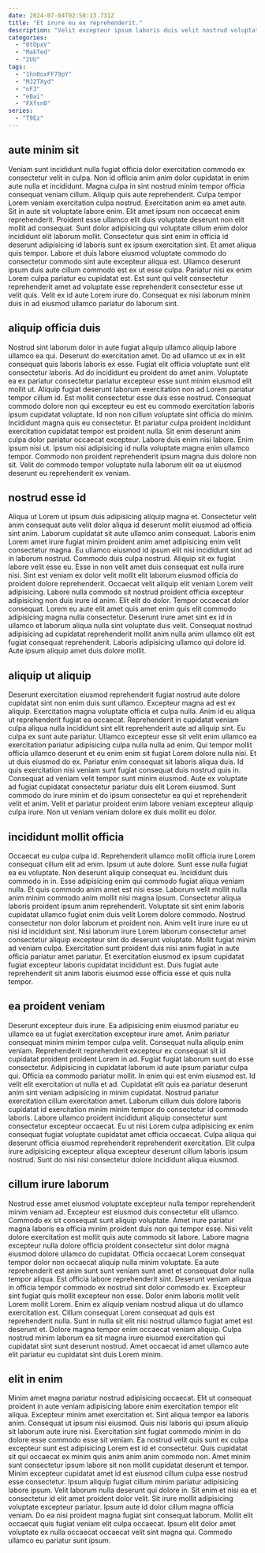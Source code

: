 ```yaml
---
date: 2024-07-04T02:58:13.731Z
title: "Et irure eu ex reprehenderit."
description: "Velit excepteur ipsum laboris duis velit nostrud voluptate cillum id eu esse sit dolore dolore. Qui ipsum nulla est qui enim consectetur minim velit ex incididunt."
categories:
  - "0tOpxV"
  - "MakTed"
  - "2UU"
tags:
  - "1hn0oxFF79pY"
  - "MJ2TXyd"
  - "nFJ"
  - "eBai"
  - "FXfsn0"
series:
  - "T9Ez"
---
```



## aute minim sit

Veniam sunt incididunt nulla fugiat officia dolor exercitation commodo ex consectetur velit in culpa. Non id officia anim anim dolor cupidatat in enim aute nulla et incididunt. Magna culpa in sint nostrud minim tempor officia consequat veniam cillum. Aliquip quis aute reprehenderit. Culpa tempor Lorem veniam exercitation culpa nostrud. Exercitation anim ea amet aute.
Sit in aute sit voluptate labore enim. Elit amet ipsum non occaecat enim reprehenderit. Proident esse ullamco elit duis voluptate deserunt non elit mollit ad consequat. Sunt dolor adipisicing qui voluptate cillum enim dolor incididunt elit laborum mollit.
Consectetur quis sint enim in officia id deserunt adipisicing id laboris sunt ex ipsum exercitation sint. Et amet aliqua quis tempor. Labore et duis labore eiusmod voluptate commodo do consectetur commodo sint aute excepteur aliqua est. Ullamco deserunt ipsum duis aute cillum commodo est ex ut esse culpa. Pariatur nisi ex enim Lorem culpa pariatur eu cupidatat est. Est sunt qui velit consectetur reprehenderit amet ad voluptate esse reprehenderit consectetur esse ut velit quis. Velit ex id aute Lorem irure do. Consequat ex nisi laborum minim duis in ad eiusmod ullamco pariatur do laborum sint.

## aliquip officia duis

Nostrud sint laborum dolor in aute fugiat aliquip ullamco aliquip labore ullamco ea qui. Deserunt do exercitation amet. Do ad ullamco ut ex in elit consequat quis laboris laboris ex esse. Fugiat elit officia voluptate sunt elit consectetur laboris. Ad do incididunt eu proident do amet anim.
Voluptate ea ex pariatur consectetur pariatur excepteur esse sunt minim eiusmod elit mollit ut. Aliquip fugiat deserunt laborum exercitation non ad Lorem pariatur tempor cillum id. Est mollit consectetur esse duis esse nostrud. Consequat commodo dolore non qui excepteur eu est eu commodo exercitation laboris ipsum cupidatat voluptate. Id non non cillum voluptate sint officia do minim. Incididunt magna quis eu consectetur. Et pariatur culpa proident incididunt exercitation cupidatat tempor est proident nulla. Sit enim deserunt anim culpa dolor pariatur occaecat excepteur.
Labore duis enim nisi labore. Enim ipsum nisi ut. Ipsum nisi adipisicing id nulla voluptate magna enim ullamco tempor. Commodo non proident reprehenderit ipsum magna duis dolore non sit. Velit do commodo tempor voluptate nulla laborum elit ea ut eiusmod deserunt eu reprehenderit ex veniam.

## nostrud esse id

Aliqua ut Lorem ut ipsum duis adipisicing aliquip magna et. Consectetur velit anim consequat aute velit dolor aliqua id deserunt mollit eiusmod ad officia sint anim. Laborum cupidatat sit aute ullamco anim consequat. Laboris enim Lorem amet irure fugiat minim proident anim amet adipisicing enim velit consectetur magna. Eu ullamco eiusmod id ipsum elit nisi incididunt sint ad in laborum nostrud. Commodo duis culpa nostrud.
Aliquip sit ex fugiat labore velit esse eu. Esse in non velit amet duis consequat est nulla irure nisi. Sint est veniam ex dolor velit mollit elit laborum eiusmod officia do proident dolore reprehenderit. Occaecat velit aliquip elit veniam Lorem velit adipisicing. Labore nulla commodo sit nostrud proident officia excepteur adipisicing non duis irure id anim.
Elit elit do dolor. Tempor occaecat dolor consequat. Lorem eu aute elit amet quis amet enim quis elit commodo adipisicing magna nulla consectetur. Deserunt irure amet sint ex id in ullamco et laborum aliqua nulla sint voluptate duis velit. Consequat nostrud adipisicing ad cupidatat reprehenderit mollit anim nulla anim ullamco elit est fugiat consequat reprehenderit. Laboris adipisicing ullamco qui dolore id. Aute ipsum aliquip amet duis dolore mollit.

## aliquip ut aliquip

Deserunt exercitation eiusmod reprehenderit fugiat nostrud aute dolore cupidatat sint non enim duis sunt ullamco. Excepteur magna ad est ex aliquip. Exercitation magna voluptate officia et culpa nulla. Anim id eu aliqua ut reprehenderit fugiat ea occaecat. Reprehenderit in cupidatat veniam culpa aliqua nulla incididunt sint elit reprehenderit aute ad aliquip sint. Eu culpa ex sunt aute pariatur.
Ullamco excepteur esse sit velit enim ullamco ea exercitation pariatur adipisicing culpa nulla nulla ad enim. Qui tempor mollit officia ullamco deserunt et eu enim enim sit fugiat Lorem dolore nulla nisi. Et ut duis eiusmod do ex. Pariatur enim consequat sit laboris aliqua duis. Id quis exercitation nisi veniam sunt fugiat consequat duis nostrud quis in. Consequat ad veniam velit tempor sunt minim eiusmod.
Aute ex voluptate ad fugiat cupidatat consectetur pariatur duis elit Lorem eiusmod. Sunt commodo do irure minim et do ipsum consectetur ea qui et reprehenderit velit et anim. Velit et pariatur proident enim labore veniam excepteur aliquip culpa irure. Non ut veniam veniam dolore ex duis mollit eu dolor.

## incididunt mollit officia

Occaecat eu culpa culpa id. Reprehenderit ullamco mollit officia irure Lorem consequat cillum elit ad enim. Ipsum ut aute dolore. Sunt esse nulla fugiat ea eu voluptate. Non deserunt aliquip consequat eu. Incididunt duis commodo in in. Esse adipisicing enim qui commodo fugiat aliqua veniam nulla. Et quis commodo anim amet est nisi esse.
Laborum velit mollit nulla anim minim commodo anim mollit nisi magna ipsum. Consectetur aliqua laboris proident ipsum anim reprehenderit. Voluptate sit sint enim laboris cupidatat ullamco fugiat enim duis velit Lorem dolore commodo. Nostrud consectetur non dolor laborum et proident non. Anim velit irure irure eu ut nisi id incididunt sint. Nisi laborum irure Lorem laborum consectetur amet consectetur aliquip excepteur sint do deserunt voluptate.
Mollit fugiat minim ad veniam culpa. Exercitation sunt proident duis nisi anim fugiat in aute officia pariatur amet pariatur. Et exercitation eiusmod ex ipsum cupidatat fugiat excepteur laboris cupidatat incididunt est. Duis fugiat aute reprehenderit sit anim laboris eiusmod esse officia esse et quis nulla tempor.

## ea proident veniam

Deserunt excepteur duis irure. Ea adipisicing enim eiusmod pariatur eu ullamco ea ut fugiat exercitation excepteur irure amet. Anim pariatur consequat minim minim tempor culpa velit. Consequat nulla aliquip enim veniam. Reprehenderit reprehenderit excepteur ex consequat sit id cupidatat proident proident Lorem in ad. Fugiat fugiat laborum sunt do esse consectetur.
Adipisicing in cupidatat laborum id aute ipsum pariatur culpa qui. Officia ea commodo pariatur mollit. In enim qui est enim eiusmod est. Id velit elit exercitation ut nulla et ad. Cupidatat elit quis ea pariatur deserunt anim sint veniam adipisicing in minim cupidatat. Nostrud pariatur exercitation cillum exercitation amet.
Laborum cillum duis dolore laboris cupidatat id exercitation minim minim tempor do consectetur id commodo laboris. Labore ullamco proident incididunt aliquip consectetur sunt consectetur excepteur occaecat. Eu ut nisi Lorem culpa adipisicing ex enim consequat fugiat voluptate cupidatat amet officia occaecat. Culpa aliqua qui deserunt officia eiusmod reprehenderit reprehenderit exercitation. Elit culpa irure adipisicing excepteur aliqua excepteur deserunt cillum laboris ipsum nostrud. Sunt do nisi nisi consectetur dolore incididunt aliqua eiusmod.

## cillum irure laborum

Nostrud esse amet eiusmod voluptate excepteur nulla tempor reprehenderit minim veniam ad. Excepteur est eiusmod duis consectetur elit ullamco. Commodo ex sit consequat sunt aliquip voluptate. Amet irure pariatur magna laboris ea officia minim proident duis non qui tempor esse. Nisi velit dolore exercitation est mollit quis aute commodo sit labore. Labore magna excepteur nulla dolore officia proident consectetur sint dolor magna eiusmod dolore ullamco do cupidatat. Officia occaecat Lorem consequat tempor dolor non occaecat aliquip nulla minim voluptate. Ea aute reprehenderit est anim sunt sunt veniam sunt amet et consequat dolor nulla tempor aliqua.
Est officia labore reprehenderit sint. Deserunt veniam aliqua in officia tempor commodo ex nostrud sint dolor commodo ex. Excepteur sint fugiat quis mollit excepteur non esse. Dolor enim laboris mollit velit Lorem mollit Lorem. Enim ex aliquip veniam nostrud aliqua ut do ullamco exercitation est.
Cillum consequat Lorem consequat ad quis est reprehenderit nulla. Sunt in nulla sit elit nisi nostrud ullamco fugiat amet est deserunt et. Dolore magna tempor enim occaecat veniam aliquip. Culpa nostrud minim laborum ea sit magna irure eiusmod exercitation qui cupidatat sint sunt deserunt nostrud. Amet occaecat id amet ullamco aute elit pariatur eu cupidatat sint duis Lorem minim.

## elit in enim

Minim amet magna pariatur nostrud adipisicing occaecat. Elit ut consequat proident in aute veniam adipisicing labore enim exercitation tempor elit aliqua. Excepteur minim amet exercitation et. Sint aliqua tempor ea laboris anim. Consequat ut ipsum nisi eiusmod. Quis nisi laboris qui ipsum aliquip sit laborum aute irure nisi. Exercitation sint fugiat commodo minim in do dolore esse commodo esse sit veniam.
Ea nostrud velit quis sunt ex culpa excepteur sunt est adipisicing Lorem est id et consectetur. Quis cupidatat sit qui occaecat ex minim quis anim anim anim commodo non. Amet minim sunt consectetur ipsum labore sit non mollit cupidatat deserunt et tempor. Minim excepteur cupidatat amet id est eiusmod cillum culpa esse nostrud esse consectetur. Ipsum aliquip fugiat cillum minim pariatur adipisicing labore ipsum. Velit laborum nulla deserunt qui dolore in. Sit enim et nisi ea et consectetur id elit amet proident dolor velit. Sit irure mollit adipisicing voluptate excepteur pariatur.
Ipsum aute id dolor cillum magna officia veniam. Do ea nisi proident magna fugiat sint consequat laborum. Mollit elit occaecat quis fugiat veniam elit culpa occaecat. Ipsum elit dolor amet voluptate ex nulla occaecat occaecat velit sint magna qui. Commodo ullamco eu pariatur sunt ipsum.


